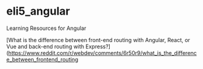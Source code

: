 # eli5_angular
Learning Resources for Angular

[What is the difference between front-end routing with Angular, React, or Vue and back-end routing with Express?](https://www.reddit.com/r/webdev/comments/6r50r9/what_is_the_difference_between_frontend_routing













